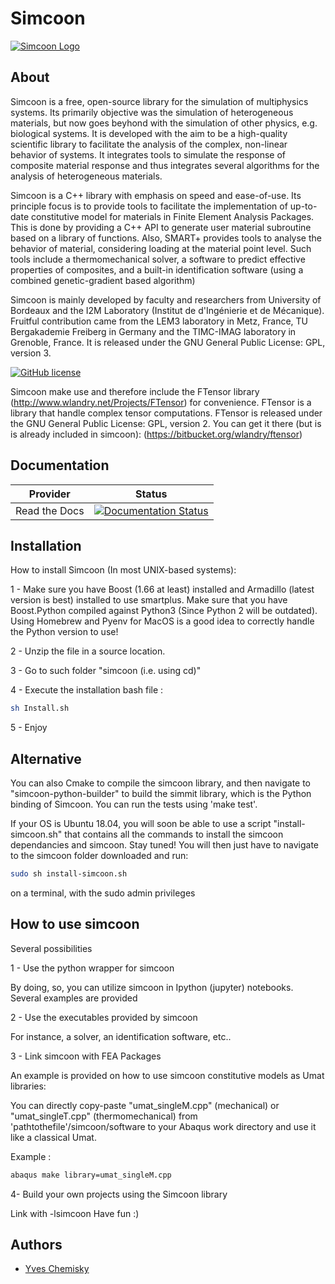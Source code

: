 Simcoon
=========


[![Simcoon Logo](https://github.com/simcoon/simcoon/blob/master/docs/_static/simcoon_logo_small.png?raw=true)](https://github.com/simcoon/simcoon/blob/master)

About
-----

Simcoon is a free, open-source library for the simulation of multiphysics systems. Its primarily objective was the simulation of heterogeneous materials, but now goes beyhond with the simulation of other physics, e.g. biological systems. It is developed with the aim to be a high-quality scientific library to facilitate the analysis of the complex, non-linear behavior of systems.
    It integrates tools to simulate the response of composite material response and thus integrates several algorithms for the analysis of heterogeneous materials.

Simcoon is a C++ library with emphasis on speed and ease-of-use. Its principle focus is to provide tools to facilitate the implementation of up-to-date constitutive model for materials in Finite Element Analysis Packages. This is done by providing a C++ API to generate user material subroutine based on a library of functions. Also, SMART+ provides tools to analyse the behavior of material, considering loading at the material point level. Such tools include a thermomechanical solver, a software to predict effective properties of composites, and a built-in identification software (using a combined genetic-gradient based algorithm)

Simcoon is mainly developed by faculty and researchers from University of Bordeaux and the I2M Laboratory (Institut de d'Ingénierie et de Mécanique). Fruitful contribution came from the LEM3 laboratory in Metz, France, TU Bergakademie Freiberg in Germany and the TIMC-IMAG laboratory in Grenoble, France. It is released under the GNU General Public License: GPL, version 3.

[![GitHub license](https://img.shields.io/badge/licence-GPL%203-blue.svg)](https://github.com/chemiskyy/simcoon/blob/master/LICENSE.txt)

Simcoon make use and therefore include the FTensor library (http://www.wlandry.net/Projects/FTensor) for convenience. FTensor is a library that handle complex tensor computations. FTensor is released under the GNU General Public License: GPL, version 2. You can get it there (but is is already included in simcoon): (https://bitbucket.org/wlandry/ftensor)

Documentation
--------------

Provider      | Status
--------      | ------
Read the Docs | [![Documentation Status](https://readthedocs.org/projects/simcoon/badge/?version=latest&style=plastic)](http://simcoon.readthedocs.io/en/latest)


Installation
------------

How to install Simcoon (In most UNIX-based systems):

1 - Make sure you have Boost (1.66 at least) installed and Armadillo (latest version is best) installed to use smartplus. Make sure that you have Boost.Python compiled against Python3 (Since Python 2 will be outdated). Using Homebrew and Pyenv for MacOS is a good idea to correctly handle the Python version to use!

2 - Unzip the file in a source location.

3 - Go to such folder "simcoon (i.e. using cd)"

4 - Execute the installation bash file : 

```bash
sh Install.sh
```

5 - Enjoy

Alternative
--------------------

You can also Cmake to compile the simcoon library, and then navigate to "simcoon-python-builder" to build the simmit library, which is the Python binding of Simcoon. You can run the tests using 'make test'.

If your OS is Ubuntu 18.04, you will soon be able to use a script "install-simcoon.sh" that contains all the commands to install the simcoon dependancies and simcoon. Stay tuned! You will then just have to navigate to the simcoon folder downloaded and run:

```bash
sudo sh install-simcoon.sh
```
on a terminal, with the sudo admin privileges

How to use simcoon
--------------------

Several possibilities 

1 - Use the python wrapper for simcoon

By doing, so, you can utilize simcoon in Ipython (jupyter) notebooks. Several examples are provided

2 - Use the executables provided by simcoon

For instance, a solver, an identification software, etc..

3 - Link simcoon with FEA Packages

An example is provided on how to use simcoon constitutive models as Umat libraries:

You can directly copy-paste "umat_singleM.cpp" (mechanical) or "umat_singleT.cpp" (thermomechanical) from 'pathtothefile'/simcoon/software to your Abaqus work directory and use it like a classical Umat.

Example : 
```bash
abaqus make library=umat_singleM.cpp
```

4- Build your own projects using the Simcoon library

Link with -lsimcoon
Have fun :)

Authors
-------
* [Yves Chemisky](https://github.com/chemiskyy)